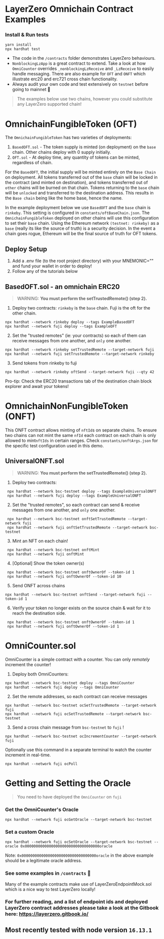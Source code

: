 # LayerZero Omnichain Contract Examples

 ### Install & Run tests
```shell
yarn install
npx hardhat test 
```

* The code in the `/contracts` folder demonstrates LayerZero behaviours.
* `NonblockingLzApp` is a great contract to extend. Take a look at how `OmniCounter` overrides `_nonblockingLzReceive` and `_LzReceive` to easily handle messaging. There are also example for `OFT` and `ONFT` which illustrate erc20 and erc721 cross chain functionality.
* Always audit your own code and test extensively on `testnet` before going to mainnet 🙏

> The examples below use two chains, however you could substitute any LayerZero supported chain! 

# OmnichainFungibleToken (OFT)

The `OmnichainFungibleToken` has two varieties of deployments:
 1. `BasedOFT.sol` - The token supply is minted (on deployment) on the `base` chain. Other chains deploy with 0 supply initially. 
 2. `OFT.sol` - At deploy time, any quantity of tokens can be minted, regardless of chain.    

 For the `BasedOFT`, the initial supply will be minted entirely on the `Base Chain` on deployment. All tokens transferred out of the `base` chain will be locked in the contract (and minted on destination), and tokens transferred out of `other` chains will be burned on that chain. Tokens returning to the `base` chain will be `unlocked` and transferred to the destination address. This results in the `Base chain` being like the home base, hence the name.

In the example deployment below we use `BasedOFT` and the `base` chain is ```rinkeby```.
This setting is configured in ```constants/oftBaseChain.json```.
The `OmnichainFungibleToken` deployed on other chains will use this configuration to set their `base` chain.
Using the Ethereum network ```(testnet: rinkeby)``` as a `base` (really its like the source of truth) is a security decision.
In the event a chain goes rogue, Ethereum will be the final source of truth for OFT tokens.

## Deploy Setup
1. Add a .env file (to the root project directory) with your MNEMONIC="" and fund your wallet in order to deploy!
2. Follow any of the tutorials below

## BasedOFT.sol - an omnichain ERC20

> WARNING: **You must perform the setTrustedRemote() (step 2).**

1. Deploy two contracts:  ```rinkeby``` is the `base` chain. Fuji is the oft for the other chain.
```angular2html
npx hardhat --network rinkeby deploy --tags ExampleBasedOFT
npx hardhat --network fuji deploy --tags ExampleOFT
```
2. Set the "trusted remotes" (ie: your contracts) so each of them can receive messages from one another, and `only` one another.
```angular2html
npx hardhat --network rinkeby setTrustedRemote --target-network fuji
npx hardhat --network fuji setTrustedRemote --target-network rinkeby
```
3. Send tokens from rinkeby to fuji
```angular2html
npx hardhat --network rinkeby oftSend --target-network fuji --qty 42
```
 Pro-tip: Check the ERC20 transactions tab of the destination chain block explorer and await your tokens!

# OmnichainNonFungibleToken (ONFT)

This ONFT contract allows minting of `nftId`s on separate chains. To ensure two chains can not mint the same `nfId` each contract on each chain is only allowed to mint`nftIds` in certain ranges.
Check `constants/onftArgs.json` for the specific test configuration used in this demo.
## UniversalONFT.sol 

> WARNING: **You must perform the setTrustedRemote() (step 2).**

1. Deploy two contracts:
```angular2html
 npx hardhat --network bsc-testnet deploy --tags ExampleUniversalONFT
 npx hardhat --network fuji deploy --tags ExampleUniversalONFT
```
2. Set the "trusted remotes", so each contract can send & receive messages from one another, and `only` one another.
```angular2html
 npx hardhat --network bsc-testnet onftSetTrustedRemote --target-network fuji
 npx hardhat --network fuji onftSetTrustedRemote --target-network bsc-testnet
```
3. Mint an NFT on each chain!
```angular2html
 npx hardhat --network bsc-testnet onftMint
 npx hardhat --network fuji onftMint
```
4. [Optional] Show the token owner(s)
```angular2html
 npx hardhat --network bsc-testnet onftOwnerOf --token-id 1
 npx hardhat --network fuji onftOwnerOf --token-id 10
```
5. Send ONFT across chains
```angular2html
npx hardhat --network bsc-testnet onftSend --target-network fuji --token-id 1
```
6. Verify your token no longer exists on the source chain & wait for it to reach the destination side.
```angular2html
 npx hardhat --network bsc-testnet onftOwnerOf --token-id 1
 npx hardhat --network fuji onftOwnerOf --token-id 1
```


# OmniCounter.sol

OmniCounter is a simple contract with a counter. You can only *remotely* increment the counter!

1. Deploy both OmniCounters:

```
npx hardhat --network bsc-testnet deploy --tags OmniCounter
npx hardhat --network fuji deploy --tags OmniCounter
````

2. Set the remote addresses, so each contract can receive messages
```angular2html
npx hardhat --network bsc-testnet ocSetTrustedRemote --target-network fuji
npx hardhat --network fuji ocSetTrustedRemote --target-network bsc-testnet
```
3. Send a cross chain message from `bsc-testnet` to `fuji` !
```angular2html
npx hardhat --network bsc-testnet ocIncrementCounter --target-network fuji
```

Optionally use this command in a separate terminal to watch the counter increment in real-time.
```
npx hardhat --network fuji ocPoll    
```

# Getting and Setting the Oracle
> You need to have deployed the `OmniCounter` on `fuji`

### Get the OmniCounter's Oracle

```npx hardhat --network fuji ocGetOracle --target-network bsc-testnet```

### Set a custom Oracle

```npx hardhat --network fuji ocSetOracle --target-network bsc-testnet --oracle 0x0000000000000000000000000000000000oracle```

Note: `0x0000000000000000000000000000000000oracle` in the above example should be a legitimate oracle address.

### See some examples in `/contracts`  🙌

Many of the example contracts make use of LayerZeroEndpointMock.sol which is a nice way to test LayerZero locally!

### For further reading, and a list of endpoint ids and deployed LayerZero contract addresses please take a look at the Gitbook here: https://layerzero.gitbook.io/

## Most recently tested with node version `16.13.1` 

